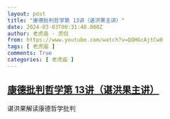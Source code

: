 ```yaml
---
layout: post
title: "康德批判哲学第 13讲（谌洪果主讲）"
date: 2024-03-03T00:31:40.000Z
author: 老虎庙 · 虎侃
from: https://www.youtube.com/watch?v=QQHGcAjtCw0
tags: [ 老虎庙 ]
comments: True
categories: [ 老虎庙 ]
---
```

<!--1709425900000-->
[康德批判哲学第 13讲（谌洪果主讲）](https://www.youtube.com/watch?v=QQHGcAjtCw0)
------

<div>
谌洪果解读康德哲学批判
</div>
